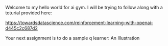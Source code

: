 Welcome to my hello world for ai gym. I will be trying to follow along with a toturial provided here: 

https://towardsdatascience.com/reinforcement-learning-with-openai-d445c2c687d2

Your next assignment is to do a sample q learner: An Illustration